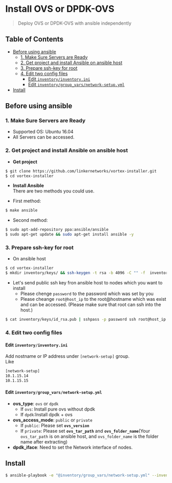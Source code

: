 # Install OVS or DPDK-OVS

> Deploy OVS or DPDK-OVS with ansible independently

## Table of Contents
- [Before using ansible](#before-using-ansible)
    - [1. Make Sure Servers are Ready](#1-make-sure-servers-are-ready)
    - [2. Get project and install Ansible on ansible host](#2-get-project-and-install-ansible-on-ansible-host)
    - [3. Prepare ssh-key for root](#3-prepare-ssh-key-for-root)
    - [4. Edit two config files](#4-edit-two-config-files)
        - [Edit `inventory/inventory.ini`](#edit--inventory-inventoryini-)
        - [Edit `inventory/group_vars/network-setup.yml`](#edit--inventory-group-vars-network-setupyml-)
- [Install](#install)

## Before using ansible
### 1. Make Sure Servers are Ready
- Supported OS: Ubuntu 16.04
- All Servers can be accessed.

### 2. Get project and install Ansible on ansible host
- **Get project**
```sh
$ git clone https://github.com/linkernetworks/vortex-installer.git
$ cd vortex-installer
```

- **Install Ansible**  
There are two methods you could use.  

- First method:
```sh
$ make ansible
```

- Second method:

```sh
$ sudo apt-add-repository ppa:ansible/ansible
$ sudo apt-get update && sudo apt-get install ansible -y
```

### 3. Prepare ssh-key for root
- On ansible host
```sh
$ cd vortex-installer
$ mkdir inventory/keys/ && ssh-keygen -t rsa -b 4096 -C "" -f  inventory/keys/id_rsa -q -N ''
```

- Let's send public ssh key fron ansible host to nodes which you want to install
    - Please chenge `password` to the password which was set by you
    - Please cheange `root@host_ip` to the root@hostname which was exist and can be accessed. (Please make sure that root can ssh into the host.)
```sh
$ cat inventory/keys/id_rsa.pub | sshpass -p password ssh root@host_ip  'mkdir -p .ssh && cat >> .ssh/authorized_keys'
```

### 4. Edit two config files
#### Edit `inventory/inventory.ini`
Add nostname or IP address under `[network-setup]` group.  
Like  
```sh
[network-setup]
10.1.15.14
10.1.15.15
```

#### Edit `inventory/group_vars/network-setup.yml`
- **ovs_type**: `ovs` or `dpdk`
    - If `ovs`: Install pure ovs without dpdk
    - If `dpdk`:Install dpdk + ovs
- **ovs_access_mode**: `public` or `private`
    - If `public`: Please set **`ovs_version`**
    - If `private`: Please set **`ovs_tar_path`** and **`ovs_folder_name`**(Your `ovs_tar_path` is on ansible host, and `ovs_folder_name` is the folder name after extracting)
- **dpdk_iface**: Need to set the Network interface of nodes.


## Install
```sh
$ ansible-playbook -e "@inventory/group_vars/network-setup.yml" --inventory inventory/inventory.ini network-setup.yml
```
